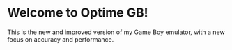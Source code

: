 # Welcome to Optime GB!

This is the new and improved version of my Game Boy emulator, with a new focus on accuracy and performance.